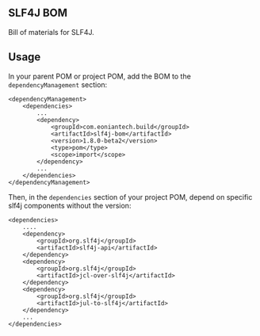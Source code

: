 ## SLF4J BOM
Bill of materials for SLF4J.

## Usage
In your parent POM or project POM, add the BOM to the `dependencyManagement` section:
```
<dependencyManagement>
    <dependencies>
        ...
        <dependency>
            <groupId>com.eoniantech.build</groupId>
            <artifactId>slf4j-bom</artifactId>
            <version>1.8.0-beta2</version>
            <type>pom</type>
            <scope>import</scope>
        </dependency> 
        ...
    </dependencies> 
</dependencyManagement>
```

Then, in the `dependencies` section of your project POM, depend on specific slf4j components without the version:

```
<dependencies>
    ....
    <dependency>
        <groupId>org.slf4j</groupId>
        <artifactId>slf4j-api</artifactId>
    </dependency>
    <dependency>
        <groupId>org.slf4j</groupId>
        <artifactId>jcl-over-slf4j</artifactId>
    </dependency>
    <dependency>
        <groupId>org.slf4j</groupId>
        <artifactId>jul-to-slf4j</artifactId>
    </dependency>
    ...
</dependencies>   
